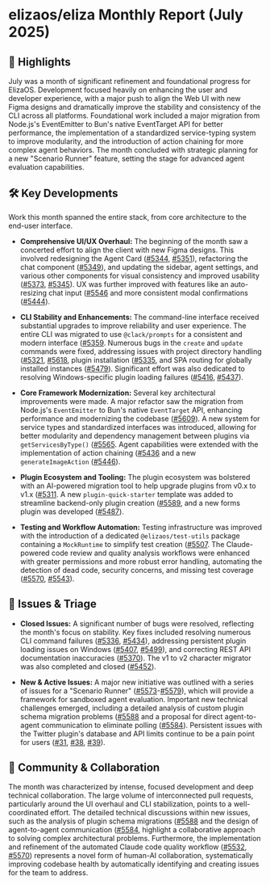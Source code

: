 # elizaos/eliza Monthly Report (July 2025)

## 🚀 Highlights
July was a month of significant refinement and foundational progress for ElizaOS. Development focused heavily on enhancing the user and developer experience, with a major push to align the Web UI with new Figma designs and dramatically improve the stability and consistency of the CLI across all platforms. Foundational work included a major migration from Node.js's EventEmitter to Bun's native EventTarget API for better performance, the implementation of a standardized service-typing system to improve modularity, and the introduction of action chaining for more complex agent behaviors. The month concluded with strategic planning for a new "Scenario Runner" feature, setting the stage for advanced agent evaluation capabilities.

## 🛠️ Key Developments
Work this month spanned the entire stack, from core architecture to the end-user interface.

*   **Comprehensive UI/UX Overhaul:** The beginning of the month saw a concerted effort to align the client with new Figma designs. This involved redesigning the Agent Card ([#5344](https://github.com/elizaos/eliza/pull/5344), [#5351](https://github.com/elizaos/eliza/pull/5351)), refactoring the chat component ([#5349](https://github.com/elizaos/eliza/pull/5349)), and updating the sidebar, agent settings, and various other components for visual consistency and improved usability ([#5373](https://github.com/elizaos/eliza/pull/5373), [#5345](https://github.com/elizaos/eliza/pull/5345)). UX was further improved with features like an auto-resizing chat input ([#5546](https://github.com/elizaos/eliza/pull/5546]) and more consistent modal confirmations ([#5444](https://github.com/elizaos/eliza/pull/5444)).

*   **CLI Stability and Enhancements:** The command-line interface received substantial upgrades to improve reliability and user experience. The entire CLI was migrated to use `@clack/prompts` for a consistent and modern interface ([#5359](https://github.com/elizaos/eliza/pull/5359]). Numerous bugs in the `create` and `update` commands were fixed, addressing issues with project directory handling ([#5321](https://github.com/elizaos/eliza/pull/5321), [#5618](https://github.com/elizaos/eliza/pull/5618]), plugin installation ([#5335](https://github.com/elizaos/eliza/pull/5335]), and SPA routing for globally installed instances ([#5479](https://github.com/elizaos/eliza/pull/5479)). Significant effort was also dedicated to resolving Windows-specific plugin loading failures ([#5416](https://github.com/elizaos/eliza/pull/5416), [#5437](https://github.com/elizaos/eliza/pull/5437)).

*   **Core Framework Modernization:** Several key architectural improvements were made. A major refactor saw the migration from Node.js's `EventEmitter` to Bun's native `EventTarget` API, enhancing performance and modernizing the codebase ([#5609](https://github.com/elizaos/eliza/pull/5609)). A new system for service types and standardized interfaces was introduced, allowing for better modularity and dependency management between plugins via `getServicesByType()` ([#5565](https://github.com/elizaos/eliza/pull/5565]). Agent capabilities were extended with the implementation of action chaining ([#5436](https://github.com/elizaos/eliza/pull/5436]) and a new `generateImageAction` ([#5446](https://github.com/elizaos/eliza/pull/5446)).

*   **Plugin Ecosystem and Tooling:** The plugin ecosystem was bolstered with an AI-powered migration tool to help upgrade plugins from v0.x to v1.x ([#5311](https://github.com/elizaos/eliza/pull/5311]). A new `plugin-quick-starter` template was added to streamline backend-only plugin creation ([#5589](https://github.com/elizaos/eliza/pull/5589]), and a new forms plugin was developed ([#5487](https://github.com/elizaos/eliza/pull/5487)).

*   **Testing and Workflow Automation:** Testing infrastructure was improved with the introduction of a dedicated `@elizaos/test-utils` package containing a `MockRuntime` to simplify test creation ([#5507](https://github.com/elizaos/eliza/pull/5507]). The Claude-powered code review and quality analysis workflows were enhanced with greater permissions and more robust error handling, automating the detection of dead code, security concerns, and missing test coverage ([#5570](https://github.com/elizaos/eliza/pull/5570), [#5543](https://github.com/elizaos/eliza/pull/5543)).

## 🐛 Issues & Triage
*   **Closed Issues:** A significant number of bugs were resolved, reflecting the month's focus on stability. Key fixes included resolving numerous CLI command failures ([#5336](https://github.com/elizaos/eliza/issues/5336), [#5434](https://github.com/elizaos/eliza/issues/5434)), addressing persistent plugin loading issues on Windows ([#5407](https://github.com/elizaos/eliza/issues/5407), [#5499](https://github.com/elizaos/eliza/issues/5499)), and correcting REST API documentation inaccuracies ([#5370](https://github.com/elizaos/eliza/issues/5370)). The v1 to v2 character migrator was also completed and closed ([#5452](https://github.com/elizaos/eliza/issues/5452)).

*   **New & Active Issues:** A major new initiative was outlined with a series of issues for a "Scenario Runner" ([#5573](https://github.com/elizaos/eliza/issues/5573)-[#5579](https://github.com/elizaos/eliza/issues/5579)), which will provide a framework for sandboxed agent evaluation. Important new technical challenges emerged, including a detailed analysis of custom plugin schema migration problems ([#5588](https://github.com/elizaos/eliza/issues/5588]) and a proposal for direct agent-to-agent communication to eliminate polling ([#5584](https://github.com/elizaos/eliza/issues/5584)). Persistent issues with the Twitter plugin's database and API limits continue to be a pain point for users ([#31](https://github.com/elizaos/eliza/issues/31), [#38](https://github.com/elizaos/eliza/issues/38), [#39](https://github.com/elizaos/eliza/issues/39)).

## 💬 Community & Collaboration
The month was characterized by intense, focused development and deep technical collaboration. The large volume of interconnected pull requests, particularly around the UI overhaul and CLI stabilization, points to a well-coordinated effort. The detailed technical discussions within new issues, such as the analysis of plugin schema migrations ([#5588](https://github.com/elizaos/eliza/issues/5588]) and the design of agent-to-agent communication ([#5584](https://github.com/elizaos/eliza/issues/5584]), highlight a collaborative approach to solving complex architectural problems. Furthermore, the implementation and refinement of the automated Claude code quality workflow ([#5532](https://github.com/elizaos/eliza/pull/5532), [#5570](https://github.com/elizaos/eliza/pull/5570)) represents a novel form of human-AI collaboration, systematically improving codebase health by automatically identifying and creating issues for the team to address.